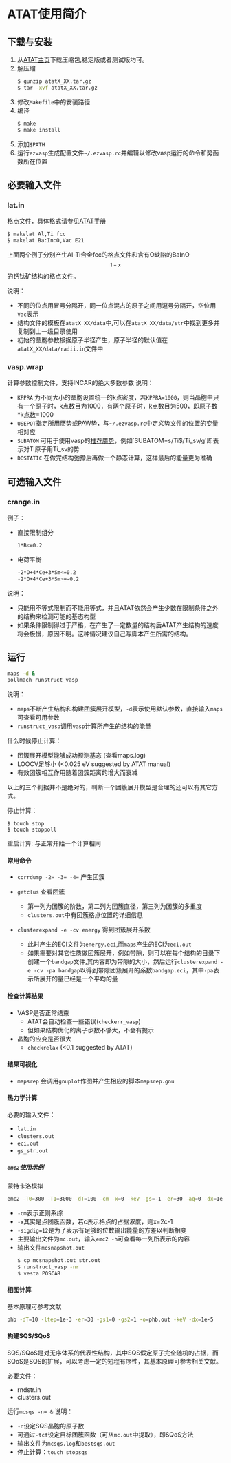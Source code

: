 # ATAT使用简介
## 下载与安装
1. 从[ATAT主页](https://www.brown.edu/Departments/Engineering/Labs/avdw/atat/)下载压缩包,稳定版或者测试版均可。
2. 解压缩
    ```sh
    $ gunzip atatX_XX.tar.gz
    $ tar -xvf atatX_XX.tar.gz
    ```
3. 修改`Makefile`中的安装路径 
4. 编译
    ```sh
    $ make
    $ make install
    ```
5. 添加`$PATH`
6. 运行`ezvasp`生成配置文件`~/.ezvasp.rc`并编辑以修改vasp运行的命令和势函数所在位置

## 必要输入文件
### lat.in
格点文件，具体格式请参见[ATAT手册](https://www.brown.edu/Departments/Engineering/Labs/avdw/atat/manual.pdf)
```sh
$ makelat Al,Ti fcc
$ makelat Ba:In:O,Vac E21
```
上面两个例子分别产生Al-Ti合金fcc的格点文件和含有O缺陷的BaInO$$_{1-x}$$的钙钛矿结构的格点文件。

说明：
+ 不同的位点用冒号分隔开，同一位点混占的原子之间用逗号分隔开，空位用`Vac`表示
+ 结构文件的模板在`atatX_XX/data`中,可以在`atatX_XX/data/str`中找到更多并复制到上一级目录使用
+ 初始的晶胞参数根据原子半径产生，原子半径的默认值在`atatX_XX/data/radii.in`文件中

### vasp.wrap
计算参数控制文件，支持INCAR的绝大多数参数
说明：
+ `KPPRA` 为不同大小的晶胞设置统一的k点密度，若`KPPRA=1000`，则当晶胞中只有一个原子时，k点数目为1000，有两个原子时，k点数目为500，即原子数*k点数=1000
+ `USEPOT`指定所用赝势或PAW势，与`~/.ezvasp.rc`中定义势文件的位置的变量相对应
+ `SUBATOM` 可用于使用vasp的[推荐赝势](https://cms.mpi.univie.ac.at/vasp/vasp/Recommended_PAW_potentials_DFT_calculations_using_vasp_5_2.html)，例如`SUBATOM=s/Ti$/Ti_sv/g'即表示对Ti原子用Ti_sv的势
+ `DOSTATIC` 在做完结构弛豫后再做一个静态计算，这样最后的能量更为准确


## 可选输入文件
### crange.in
例子：
+ 直接限制组分
    ```sh
    1*B<=0.2
    ```
+ 电荷平衡
    ```sh
    -2*O+4*Ce+3*Sm<=0.2
    -2*O+4*Ce+3*Sm>=-0.2
    ```
说明：
+ 只能用不等式限制而不能用等式，并且ATAT依然会产生少数在限制条件之外的结构来检测可能的基态构型
+ 如果条件限制得过于严格，在产生了一定数量的结构后ATAT产生结构的速度将会极慢，原因不明。这种情况建议自己写脚本产生所需的结构。
## 运行

```sh
maps -d &
pollmach runstruct_vasp
```
说明：
+ `maps`不断产生结构和构建团簇展开模型，`-d`表示使用默认参数，直接输入`maps`可查看可用参数
+ `runstruct_vasp`调用`vasp`计算所产生的结构的能量

什么时候停止计算：
+ 团簇展开模型能够成功预测基态 (查看maps.log)
+ LOOCV足够小 (<0.025 eV suggested by ATAT manual) 
+ 有效团簇相互作用随着团簇距离的增大而衰减

以上的三个判据并不是绝对的，判断一个团簇展开模型是合理的还可以有其它方式。


停止计算：
```
$ touch stop
$ touch stoppoll
```

重启计算: 与正常开始一个计算相同

#### 常用命令
+ `corrdump -2= -3= -4=` 产生团簇
+ `getclus` 查看团簇
    + 第一列为团簇的阶数，第二列为团簇直径，第三列为团簇的多重度
    + `clusters.out`中有团簇格点位置的详细信息
    
+ `clusterexpand -e -cv energy` 得到团簇展开系数
    + 此时产生的ECI文件为`energy.eci`,而`maps`产生的ECI为`eci.out`
    + 如果需要对其它性质做团簇展开，例如带隙，则可以在每个结构的目录下创建一个`bandgap`文件,其内容即为带隙的大小，然后运行`clusterexpand -e -cv -pa bandgap`以得到带隙团簇展开的系数`bandgap.eci`，其中`-pa`表示所展开的量已经是一个平均的量

#### 检查计算结果
+ VASP是否正常结束
    + ATAT会自动检查一些错误(`checkerr_vasp`)
    + 但如果结构优化的离子步数不够大，不会有提示
+ 晶胞的应变是否很大
    + `checkrelax` (<0.1 suggested by ATAT）

#### 结果可视化
+ `mapsrep` 会调用`gnuplot`作图并产生相应的脚本`mapsrep.gnu`


#### 热力学计算
必要的输入文件：
+ `lat.in`
+ `clusters.out`
+ `eci.out`
+ `gs_str.out`

#####  `emc2`使用示例
蒙特卡洛模拟
```sh
emc2 -T0=300 -T1=3000 -dT=100 -cm -x=0 -keV -gs=-1 -er=30 -aq=0 -dx=1e-5 -sigdig=12
```
+ `-cm`表示正则系综
+ `-x`其实是点团簇函数，若c表示格点的占据浓度，则x=2c-1
+ `-sigdig=12`是为了表示有足够的位数输出能量的方差以判断相变
+ 主要输出文件为`mc.out`，输入`emc2 -h`可查看每一列所表示的内容
+ 输出文件`mcsnapshot.out`
    ```sh
    $ cp mcsnapshot.out str.out
    $ runstruct_vasp -nr 
    $ vesta POSCAR
    ```
#### 相图计算
基本原理可参考文献
```sh
phb -dT=10 -ltep=1e-3 -er=30 -gs1=0 -gs2=1 -o=phb.out -keV -dx=1e-5
```

#### 构建SQS/SQoS
SQS/SQoS是对无序体系的代表性结构，其中SQS假定原子完全随机的占据，而SQoS是SQS的扩展，可以考虑一定的短程有序性，其基本原理可参考相关文献。

必要文件：
+ rndstr.in
+ clusters.out

运行`mcsqs -n= &`
说明：
+ `-n`设定SQS晶胞的原子数
+ 可通过`-tcf`设定目标团簇函数（可从`mc.out`中提取），即SQoS方法
+ 输出文件为`mcsqs.log`和`bestsqs.out`
+ 停止计算：`touch stopsqs`
